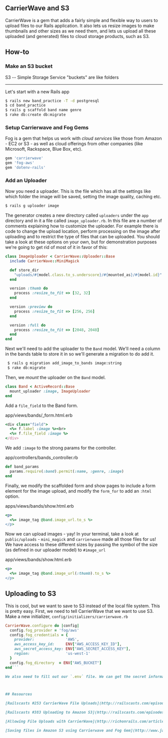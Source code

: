 CarrierWave and S3
------------------
CarrierWave is a gem that adds a fairly simple and flexible way to users to upload files to our Rails application. It also lets us resize images to make thumbnails and other sizes as we need them, and lets us upload all these uploaded (and generated) files to cloud storage products, such as S3.

## How-to
### Make an S3 bucket
S3 -- Simple Storage Service
"buckets" are like folders

---------

Let's start with a new Rails app

```bash
$ rails new band_practice -T -d postgresql
$ cd band_practice
$ rails g scaffold band name genre
$ rake db:create db:migrate
```

### Setup Carrierwave and Fog Gems

Fog is a gem that helps us work with *cloud services* like those from Amazon - EC2 or S3 - as well as cloud offerings from other companies (like Microsoft, Rackspace, Blue Box, etc).

```ruby
gem 'carrierwave'
gem 'fog-aws'
gem 'dotenv-rails'
```

### Add an Uploader
Now you need a uploader. This is the file which has all the settings like which folder the image will be saved, setting the image quality, caching etc.

```bash
$ rails g uploader image
```

The generator creates a new directory called `uploaders` under the `app` directory and in it a file called `image_uploader.rb`. In this file are a number of comments explaining how to customize the uploader. For example there is code to change the upload location, perform processing on the image after uploading and to restrict the type of files that can be uploaded. You should take a look at these options on your own, but for demonstration purposes we're going to get rid of most of it in favor of this:

```ruby
class ImageUploader < CarrierWave::Uploader::Base
  include CarrierWave::MiniMagick

  def store_dir
    "uploads/#{model.class.to_s.underscore}/#{mounted_as}/#{model.id}"
  end

  version :thumb do
    process :resize_to_fit => [32, 32]
  end

  version :preview do
    process :resize_to_fit => [256, 256]
  end

  version :full do
    process :resize_to_fit => [2048, 2048]
  end
end

```

Next we'll need to add the uploader to the `Band` model. We'll need a column in the bands table to store it in so we'll generate a migration to do add it.

```bash
 $ rails g migration add_image_to_bands image:string
 $ rake db:migrate
```

Then, we *mount* the uploader on the `Band` model.

```ruby
class Band < ActiveRecord::Base
  mount_uploader :image, ImageUploader
end
```

Add a `file_field` to the Band form.

app/views/bands/_form.html.erb
```ruby
<div class="field">
  <%= f.label :image %><br>
  <%= f.file_field :image %>
</div>
```


We add `:image` to the strong params for the controller.

app/controllers/bands_controller.rb
```ruby
def band_params
  params.require(:band).permit(:name, :genre, :image)
end
```

Finally, we modify the scaffolded form and show pages to include a form element for the image upload, and modify the `form_for` to add an `:html` option.

apps/views/bands/show.html.erb
```ruby
<p>
  <%= image_tag @band.image_url.to_s %>
</p>
```

Now we can upload images - yay! In your terminal, take a look at `public/uploads` - `mini_magick` and `carrierwave` made all those files for us! We have access to these different sizes by passing the symbol of the size (as defined in our uploader model) to `#image_url`

app/views/bands/show.html.erb
```ruby
<p>
  <%= image_tag @band.image_url(:thumb).to_s %>
</p>
```


## Uploading to S3

This is cool, but we want to save to S3 instead of the local file system. This is pretty easy. First, we need to tell CarrierWave that we want to use S3. Make a new initializer, `config/initializers/carrierwave.rb`

```ruby
CarrierWave.configure do |config|
  config.fog_provider = 'fog/aws'                        
  config.fog_credentials = {
    provider:              'AWS',     
    aws_access_key_id:     ENV["AWS_ACCESS_KEY_ID"],
    aws_secret_access_key: ENV["AWS_SECRET_ACCESS_KEY"],
    region:                'us-west-1'
  }
  config.fog_directory  = ENV["AWS_BUCKET"]
end```

We also need to fill out our `.env` file. We can get the secret information from the *Security Credentials* screen in the AWS dashboard



## Resources

[Railscasts #253 CarrierWave File Uploads](http://railscasts.com/episodes/253-carrierwave-file-uploads?view=asciicast)

[Railscasts #383 Uploading to Amazon S3](http://railscasts.com/episodes/383-uploading-to-amazon-s3?view=asciicast)

[Allowing File Uploads with CarrierWave](http://richonrails.com/articles/allowing-file-uploads-with-carrierwave)

[Saving files in Amazon S3 using Carrierwave and Fog Gem](http://www.javahabit.com/2012/06/03/saving-files-in-amazon-s3-using-carrierwave-and-fog-gem/)
